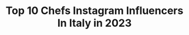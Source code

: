 ---
title: Top 10 Chefs Instagram Influencers In Italy in 2023
description: >-
  Find top chefs Instagram influencers in Italy in 2023. Most popular hashtags: #foodporn #chef #adv.
platform: Instagram
hits: 363
text_top: Identify the most popular Instagram profiles on inBeat.
text_bottom: Our search engine has 363 Instagram influencers like this in Italy for you to work with.
profiles:
  - username: "knowpmw"
    fullname: >-
      💘⚡️🦋KNOWPMW🏋🏿‍♂️
    bio: >-
      BAMBINO NEGRO . ON GAS 🥩CHEF PMW TEE🍳 Acquista ora:
    location: "Italy"
    followers: 22291
    engagement: 1899
    commentsToLikes: 0.127427
    id: ck1393ujijdq90i195l7v5311
    verified: false
    hashtags: ""
  - username: "giulialoscodalcollo"
    fullname: >-
      Giulia Losco Dal Collo
    bio: >-
      RIDE OR DIE #67 👊✊ braaap life 🇮🇹 Italy, Vicenza. 🎂 6 Luglio 2000 🍪 pastry chef 🔴 YT: 👇👇👇
    location: "Italy"
    followers: 35411
    engagement: 1862
    commentsToLikes: 0.028363
    id: ck600t3oze8080i14cit5ojk3
    verified: false
    hashtags: "#bike, #instamoto, #bikersofinstagram, #wmbootcamp"
  - username: "mattia_trani.official"
    fullname: >-
      𝕄𝔸𝕋𝕋𝕀𝔸 𝕋R𝔸N𝕀
    bio: >-
      Famous Italian Techno Chef🇮🇹 Label Head of @pushmasterdiscs 💽 My new track “Quasistar” for @ninakraviz “Hot Steel vol.2”OUT NOW on трип Recordings ⬇️⏬
    location: "Italy"
    followers: 31143
    engagement: 311
    commentsToLikes: 0.086458
    id: ck5qc5i62oydr0i11q1h3y2hc
    verified: true
    hashtags: "#music, #djlife, #techno, #mattiatrani"
  - username: "simonerugiati"
    fullname: >-
      Simone Rugiati
    bio: >-
      Italian Chef TV presenter Activist • Per collaborazioni: info@foodloft.it @foodloftmilano
    location: "Italy"
    followers: 507980
    engagement: 198
    commentsToLikes: 0.043209
    id: ck55opzoy8vlr0i11ydxtbms9
    verified: true
    hashtags: "#orata, #foodpornitaly, #foodporn, #nobelpeaceprize"
  - username: "monafstevens"
    fullname: >-
      Mona Francesca | Pastry Chef
    bio: >-
      Patisserie Chef Model Zambian / Italian 🇿🇲🇮🇹 📍Amsterdam / Johannesburg 100% Hustle 0% Luck
    location: "Italy"
    followers: 20854
    engagement: 778
    commentsToLikes: 0.076928
    id: ck6tn9akw9dyt0j71latc7l3k
    verified: false
    hashtags: "#scarlethillbeauty, #scarlethillbeautylaunch"
  - username: "simofit_xw"
    fullname: >-
      Simona Bartolini | FITNESS
    bio: >-
      Allenamento Femminile e Dolci Fit 𝑀𝑒𝑔𝓁𝒾𝑜 𝓊𝓃𝒶 𝓋𝑒𝓇𝒾𝓉à 𝒸𝒽𝑒 𝒻𝑒𝓇𝒾𝓈𝒸𝑒 𝒹𝒾 𝓊𝓃𝒶 𝒷𝓊𝑔𝒾𝒶 𝒹𝒾 𝒸𝑜𝓂𝑜𝒹𝑜 XWoman Coach®️Chef Model @xwoman_nutrition -10% XWPRO119
    location: "Italy"
    followers: 13773
    engagement: 352
    commentsToLikes: 0.071804
    id: ckaparbigx67u0i78bu1khe1b
    verified: false
    hashtags: "#dimagrire, #palestra, #blondiegirls, #mangiaresano"
  - username: "frauknam"
    fullname: >-
      Frau Knam
    bio: >-
      Food blogger, Manager e Apprendista pasticcera. Il mio Maestro? Chef @ernstknam 👇🏻 Scopri il mio sito web 👇🏻
    location: "Italy"
    followers: 57660
    engagement: 367
    commentsToLikes: 0.021386
    id: ck9wddz2xf7qd0j786k759iuw
    verified: false
    hashtags: "#yummy, #pastry, #instacake, #frauknam"
  - username: "chiaracarcano"
    fullname: >-
      Chiara Carcano
    bio: >-
      GOOD VIBES INFLUENCER 😝 📩 chiara.carcano@newco-mgmt.com 🎓 Management 🎥 #cosifantutte3 📺 @cepostaperteufficiale @chefsavethefood 🎙💕 #30anniin1secondo
    location: "Italy"
    followers: 441886
    engagement: 341
    commentsToLikes: 0.008772
    id: ck0vzejn18pu30i19wed8s5bv
    verified: true
    hashtags: "#zonarossa, #cosifantutte3, #kikibday, #milano"
  - username: "chefdiiorio"
    fullname: >-
      Chef Giuseppe Di Iorio
    bio: >-
      1 ⭐️ Michelin Executive Chef @aroma_restaurant - @palazzomanfredi Relais & Chateaux #Roma 🇮🇹
    location: "Italy"
    followers: 22707
    engagement: 235
    commentsToLikes: 0.040098
    id: ck0u1lmoox5oy0i19kdugigto
    verified: false
    hashtags: "#italianrestaurant, #work, #gamberorosso, #ottobre"
  - username: "notordinarychef"
    fullname: >-
      Roberto Valbuzzi
    bio: >-
      Varese,1.07.89 👨🏻‍🍳Owner and chef @crotto_valtellina 🥖Owner @laboratoriovalbuzzi 🍾@notordinarycatering ®️ 🍝Founder Oltregusto 📺#cortesiepergliospiti
    location: "Italy"
    followers: 521040
    engagement: 497
    commentsToLikes: 0.012064
    id: ck6tntyorakfq0j7144oq7l37
    verified: true
    hashtags: "#cortesiepergliospiti, #chef, #adv, #valbuzzifarm"
---